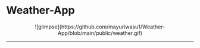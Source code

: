 # Weather-App

<p align="center"> 
![glimpse](https://github.com/mayuriwasu1/Weather-App/blob/main/public/weather.gif)
  </p>

---
